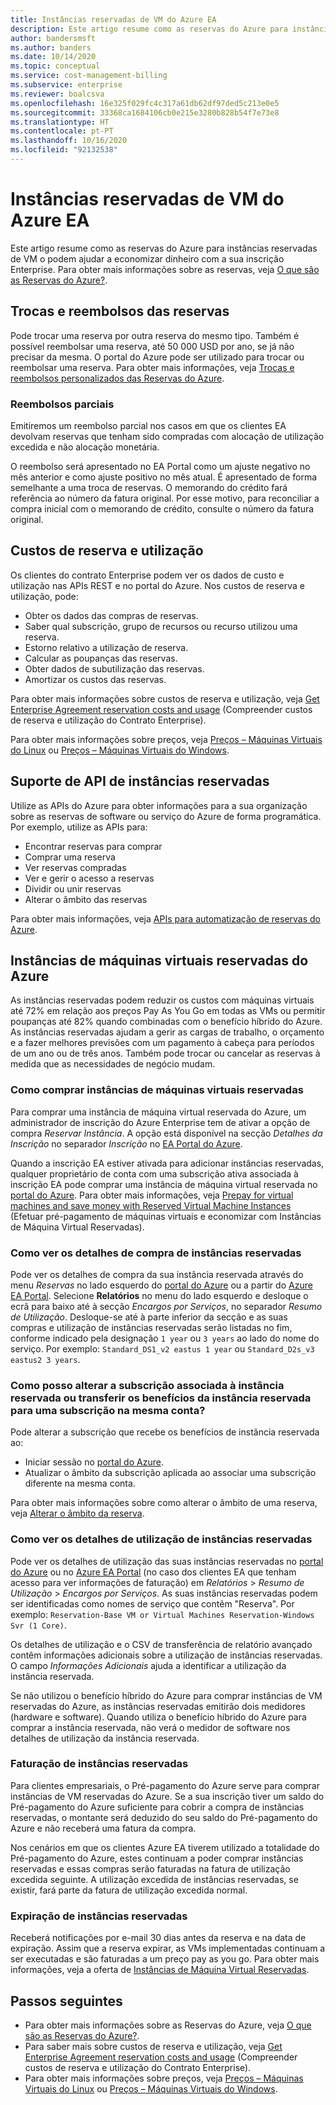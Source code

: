 ```yaml
---
title: Instâncias reservadas de VM do Azure EA
description: Este artigo resume como as reservas do Azure para instâncias reservadas de VM o podem ajudar a economizar dinheiro com a sua inscrição Enterprise.
author: bandersmsft
ms.author: banders
ms.date: 10/14/2020
ms.topic: conceptual
ms.service: cost-management-billing
ms.subservice: enterprise
ms.reviewer: boalcsva
ms.openlocfilehash: 16e325f029fc4c317a61db62df97ded5c213e0e5
ms.sourcegitcommit: 33368ca1684106cb0e215e3280b828b54f7e73e8
ms.translationtype: HT
ms.contentlocale: pt-PT
ms.lasthandoff: 10/16/2020
ms.locfileid: "92132538"
---
```

# <a name="azure-ea-vm-reserved-instances"></a>Instâncias reservadas de VM do Azure EA

Este artigo resume como as reservas do Azure para instâncias reservadas de VM o podem ajudar a economizar dinheiro com a sua inscrição Enterprise. Para obter mais informações sobre as reservas, veja [O que são as Reservas do Azure?](../reservations/save-compute-costs-reservations.md).

## <a name="reservation-exchanges-and-refunds"></a>Trocas e reembolsos das reservas

Pode trocar uma reserva por outra reserva do mesmo tipo. Também é possível reembolsar uma reserva, até 50 000 USD por ano, se já não precisar da mesma. O portal do Azure pode ser utilizado para trocar ou reembolsar uma reserva. Para obter mais informações, veja [Trocas e reembolsos personalizados das Reservas do Azure](../reservations/exchange-and-refund-azure-reservations.md).

### <a name="partial-refunds"></a>Reembolsos parciais

Emitiremos um reembolso parcial nos casos em que os clientes EA devolvam reservas que tenham sido compradas com alocação de utilização excedida e não alocação monetária.

O reembolso será apresentado no EA Portal como um ajuste negativo no mês anterior e como ajuste positivo no mês atual. É apresentado de forma semelhante a uma troca de reservas. O memorando do crédito fará referência ao número da fatura original. Por esse motivo, para reconciliar a compra inicial com o memorando de crédito, consulte o número da fatura original.

## <a name="reservation-costs-and-usage"></a>Custos de reserva e utilização

Os clientes do contrato Enterprise podem ver os dados de custo e utilização nas APIs REST e no portal do Azure. Nos custos de reserva e utilização, pode:

- Obter os dados das compras de reservas.
- Saber qual subscrição, grupo de recursos ou recurso utilizou uma reserva.
- Estorno relativo a utilização de reserva.
- Calcular as poupanças das reservas.
- Obter dados de subutilização das reservas.
- Amortizar os custos das reservas.

Para obter mais informações sobre custos de reserva e utilização, veja [Get Enterprise Agreement reservation costs and usage](../reservations/understand-reserved-instance-usage-ea.md) (Compreender custos de reserva e utilização do Contrato Enterprise).

Para obter mais informações sobre preços, veja [Preços – Máquinas Virtuais do Linux](https://azure.microsoft.com/pricing/details/virtual-machines/linux/) ou [Preços – Máquinas Virtuais do Windows](https://azure.microsoft.com/pricing/details/virtual-machines/windows/).

## <a name="reserved-instances-api-support"></a>Suporte de API de instâncias reservadas

Utilize as APIs do Azure para obter informações para a sua organização sobre as reservas de software ou serviço do Azure de forma programática. Por exemplo, utilize as APIs para:

- Encontrar reservas para comprar
- Comprar uma reserva
- Ver reservas compradas
- Ver e gerir o acesso a reservas
- Dividir ou unir reservas
- Alterar o âmbito das reservas

Para obter mais informações, veja [APIs para automatização de reservas do Azure](../reservations/reservation-apis.md).

## <a name="azure-reserved-virtual-machine-instances"></a>Instâncias de máquinas virtuais reservadas do Azure

As instâncias reservadas podem reduzir os custos com máquinas virtuais até 72% em relação aos preços Pay As You Go em todas as VMs ou permitir poupanças até 82% quando combinadas com o benefício híbrido do Azure. As instâncias reservadas ajudam a gerir as cargas de trabalho, o orçamento e a fazer melhores previsões com um pagamento à cabeça para períodos de um ano ou de três anos. Também pode trocar ou cancelar as reservas à medida que as necessidades de negócio mudam.

### <a name="how-to-buy-reserved-virtual-machine-instances"></a>Como comprar instâncias de máquinas virtuais reservadas

Para comprar uma instância de máquina virtual reservada do Azure, um administrador de inscrição do Azure Enterprise tem de ativar a opção de compra _Reservar Instância_. A opção está disponível na secção _Detalhes da Inscrição_ no separador _Inscrição_ no [EA Portal do Azure](https://ea.azure.com/).

Quando a inscrição EA estiver ativada para adicionar instâncias reservadas, qualquer proprietário de conta com uma subscrição ativa associada à inscrição EA pode comprar uma instância de máquina virtual reservada no [portal do Azure](https://aka.ms/reservations). Para obter mais informações, veja [Prepay for virtual machines and save money with Reserved Virtual Machine Instances](../../virtual-machines/windows/prepay-reserved-vm-instances.md) (Efetuar pré-pagamento de máquinas virtuais e economizar com Instâncias de Máquina Virtual Reservadas).

### <a name="how-to-view-reserved-instance-purchase-details"></a>Como ver os detalhes de compra de instâncias reservadas

Pode ver os detalhes de compra da sua instância reservada através do menu _Reservas_ no lado esquerdo do [portal do Azure](https://aka.ms/reservations) ou a partir do [Azure EA Portal](https://ea.azure.com/). Selecione **Relatórios** no menu do lado esquerdo e desloque o ecrã para baixo até à secção _Encargos por Serviços_, no separador _Resumo de Utilização_. Desloque-se até à parte inferior da secção e as suas compras e utilização de instâncias reservadas serão listadas no fim, conforme indicado pela designação `1 year` ou `3 years` ao lado do nome do serviço. Por exemplo: `Standard_DS1_v2 eastus 1 year` ou `Standard_D2s_v3 eastus2 3 years`.

### <a name="how-can-i-change-the-subscription-associated-with-reserved-instance-or-transfer-my-reserved-instance-benefits-to-a-subscription-under-the-same-account"></a>Como posso alterar a subscrição associada à instância reservada ou transferir os benefícios da instância reservada para uma subscrição na mesma conta?

Pode alterar a subscrição que recebe os benefícios de instância reservada ao:

- Iniciar sessão no [portal do Azure](https://aka.ms/reservations).
- Atualizar o âmbito da subscrição aplicada ao associar uma subscrição diferente na mesma conta.

Para obter mais informações sobre como alterar o âmbito de uma reserva, veja [Alterar o âmbito da reserva](../reservations/manage-reserved-vm-instance.md#change-the-reservation-scope).

### <a name="how-to-view-reserved-instance-usage-details"></a>Como ver os detalhes de utilização de instâncias reservadas

Pode ver os detalhes de utilização das suas instâncias reservadas no [portal do Azure](https://aka.ms/reservations) ou no [Azure EA Portal](https://ea.azure.com/) (no caso dos clientes EA que tenham acesso para ver informações de faturação) em _Relatórios_ > _Resumo de Utilização_ > _Encargos por Serviços_. As suas instâncias reservadas podem ser identificadas como nomes de serviço que contêm "Reserva". Por exemplo: `Reservation-Base VM or Virtual Machines Reservation-Windows Svr (1 Core)`.

Os detalhes de utilização e o CSV de transferência de relatório avançado contêm informações adicionais sobre a utilização de instâncias reservadas. O campo _Informações Adicionais_ ajuda a identificar a utilização da instância reservada.

Se não utilizou o benefício híbrido do Azure para comprar instâncias de VM reservadas do Azure, as instâncias reservadas emitirão dois medidores (hardware e software). Quando utiliza o benefício híbrido do Azure para comprar a instância reservada, não verá o medidor de software nos detalhes de utilização da instância reservada.

### <a name="reserved-instance-billing"></a>Faturação de instâncias reservadas

Para clientes empresariais, o Pré-pagamento do Azure serve para comprar instâncias de VM reservadas do Azure. Se a sua inscrição tiver um saldo do Pré-pagamento do Azure suficiente para cobrir a compra de instâncias reservadas, o montante será deduzido do seu saldo do Pré-pagamento do Azure e não receberá uma fatura da compra.

Nos cenários em que os clientes Azure EA tiverem utilizado a totalidade do Pré-pagamento do Azure, estes continuam a poder comprar instâncias reservadas e essas compras serão faturadas na fatura de utilização excedida seguinte. A utilização excedida de instâncias reservadas, se existir, fará parte da fatura de utilização excedida normal.

### <a name="reserved-instance-expiration"></a>Expiração de instâncias reservadas

Receberá notificações por e-mail 30 dias antes da reserva e na data de expiração. Assim que a reserva expirar, as VMs implementadas continuam a ser executadas e são faturadas a um preço pay as you go. Para obter mais informações, veja a oferta de [Instâncias de Máquina Virtual Reservadas](https://azure.microsoft.com/pricing/reserved-vm-instances/).

## <a name="next-steps"></a>Passos seguintes

- Para obter mais informações sobre as Reservas do Azure, veja [O que são as Reservas do Azure?](../reservations/save-compute-costs-reservations.md).
- Para saber mais sobre custos de reserva e utilização, veja [Get Enterprise Agreement reservation costs and usage](../reservations/understand-reserved-instance-usage-ea.md) (Compreender custos de reserva e utilização do Contrato Enterprise).
- Para obter mais informações sobre preços, veja [Preços – Máquinas Virtuais do Linux](https://azure.microsoft.com/pricing/details/virtual-machines/linux/) ou [Preços – Máquinas Virtuais do Windows](https://azure.microsoft.com/pricing/details/virtual-machines/windows/).